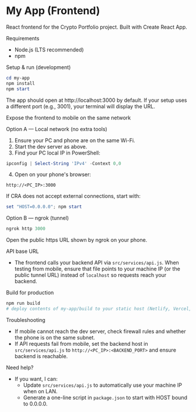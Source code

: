 
# My App (Frontend)

React frontend for the Crypto Portfolio project. Built with Create React App.

Requirements
- Node.js (LTS recommended)
- npm

Setup & run (development)

```powershell
cd my-app
npm install
npm start
```

The app should open at http://localhost:3000 by default. If your setup uses a different port (e.g., 3001), your terminal will display the URL.

Expose the frontend to mobile on the same network

Option A — Local network (no extra tools)
1. Ensure your PC and phone are on the same Wi-Fi.
2. Start the dev server as above.
3. Find your PC local IP in PowerShell:

```powershell
ipconfig | Select-String 'IPv4' -Context 0,0
```

4. Open on your phone's browser:

```
http://<PC_IP>:3000
```

If CRA does not accept external connections, start with:

```powershell
set "HOST=0.0.0.0"; npm start
```

Option B — ngrok (tunnel)
```powershell
ngrok http 3000
```
Open the public https URL shown by ngrok on your phone.

API base URL
- The frontend calls your backend API via `src/services/api.js`. When testing from mobile, ensure that file points to your machine IP (or the public tunnel URL) instead of `localhost` so requests reach your backend.

Build for production

```powershell
npm run build
# deploy contents of my-app/build to your static host (Netlify, Vercel, GitHub Pages, etc.)
```

Troubleshooting
- If mobile cannot reach the dev server, check firewall rules and whether the phone is on the same subnet.
- If API requests fail from mobile, set the backend host in `src/services/api.js` to `http://<PC_IP>:<BACKEND_PORT>` and ensure backend is reachable.

Need help?
- If you want, I can:
	- Update `src/services/api.js` to automatically use your machine IP when on LAN.
	- Generate a one-line script in `package.json` to start with HOST bound to 0.0.0.0.

